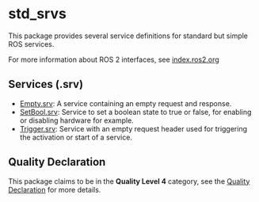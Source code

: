 # std_srvs

This package provides several service definitions for standard but simple ROS services.

For more information about ROS 2 interfaces, see [index.ros2.org](https://index.ros.org/doc/ros2/Concepts/About-ROS-Interfaces/)

## Services (.srv)
* [Empty.srv](srv/Empty.srv): A service containing an empty request and response.
* [SetBool.srv](srv/SetBool.srv): Service to set a boolean state to true or false, for enabling or disabling hardware for example.
* [Trigger.srv](srv/Trigger.srv): Service with an empty request header used for triggering the activation or start of a service.


## Quality Declaration
This package claims to be in the **Quality Level 4** category, see the [Quality Declaration](QUALITY_DECLARATION.md) for more details.
